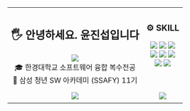 <table align="center" style="border-collapse: collapse; border: none;">
  <tr align="center" style="border: none;">
    <td valign="top" style="border: none !important; padding: 8px;">
      <!-- ID 1 -->
      <h2>🖐️ 안녕하세요. 윤진섭입니다</h2>
      <a href="https://github.com/jinseobyun">
        <img src="https://hits.seeyoufarm.com/api/count/incr/badge.svg?url=https%3A%2F%2Fgithub.com%2Fjeongum&count_bg=%2379C83D&title_bg=%23555555&icon=&icon_color=%23E7E7E7&title=hits&edge_flat=false"/>
      </a><br>
      🎓 한경대학교 소프트웨어 융합 복수전공<br>
      🔎 삼성 청년 SW 아카데미 (SSAFY) 11기
    </td>

  <td valign="top" style="border: none !important; padding: 8px;">
    <!-- ID 2 -->
    <h3>⚙️ SKILL </h3>
    <img src="https://img.shields.io/badge/Java-orange?style=flat-square&logo=java&logoColor=white"/>
    <img src="https://img.shields.io/badge/Spring Boot-6DB33F?style=flat-square&logo=Spring Boot&logoColor=white"/>
    <img src="https://img.shields.io/badge/Spring JPA-59666C?style=flat-square&logo=hibernate&logoColor=white"/><br>
    <img src="https://img.shields.io/badge/MySQL-4479A1?style=flat-square&logo=MySQL&logoColor=white"/>
    <img src="https://img.shields.io/badge/PostgreSQL-316192?style=flat-square&logo=postgresql&logoColor=white"/>
    <img src="https://img.shields.io/badge/redis-%23DD0031.svg?&style=flat-square&logo=redis&logoColor=white"/><br>
    <img src="https://img.shields.io/badge/Docker-2496ED?style=flat-square&logo=Docker&logoColor=white"/>
    <img src="https://img.shields.io/badge/Jenkins-D24939?style=flat-square&logo=Jenkins&logoColor=white"/>
  </td>
  </tr>

  <tr align="center" style="border: none;">
    <td valign="top" style="border: none !important; padding: 8px;">
      <!-- ID 3 -->
      <img src="https://mazassumnida.wtf/api/v2/generate_badge?boj=wlstjq447"/>
    </td>

  <td valign="top" style="border: none !important; padding: 8px;">
    <!-- ID 4 -->
    <img src="https://github-readme-stats.vercel.app/api/top-langs/?username=jinseobyun&layout=compact&hide=javascript,css,scss&theme=dracula&langs_count=8"/>
  </td>
  </tr>
</table>


